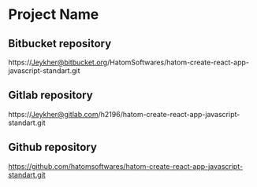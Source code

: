 # Project Name

## Bitbucket repository

https://Jeykher@bitbucket.org/HatomSoftwares/hatom-create-react-app-javascript-standart.git

## Gitlab repository

https://Jeykher@gitlab.com/h2196/hatom-create-react-app-javascript-standart.git

## Github repository

https://github.com/hatomsoftwares/hatom-create-react-app-javascript-standart.git
